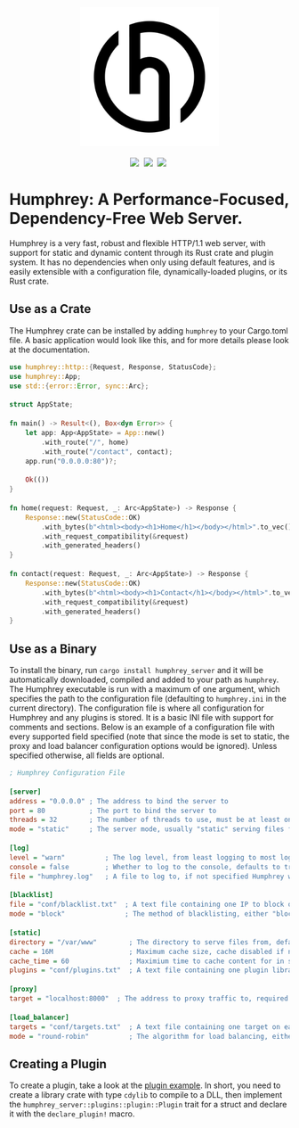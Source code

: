 <p align="center">
  <img src="assets/logo.png" width=250><br><br>
  <img src="https://img.shields.io/badge/language-rust-b07858?style=for-the-badge&logo=rust" style="margin-right:5px">
  <img src="https://img.shields.io/github/workflow/status/w-henderson/Humphrey/CI?style=for-the-badge" style="margin-right:5px">
  <img src="https://img.shields.io/crates/v/humphrey?style=for-the-badge" style="margin-right:5px">
</p>

# Humphrey: A Performance-Focused, Dependency-Free Web Server.
Humphrey is a very fast, robust and flexible HTTP/1.1 web server, with support for static and dynamic content through its Rust crate and plugin system. It has no dependencies when only using default features, and is easily extensible with a configuration file, dynamically-loaded plugins, or its Rust crate.

## Use as a Crate
The Humphrey crate can be installed by adding `humphrey` to your Cargo.toml file. A basic application would look like this, and for more details please look at the documentation.

```rs
use humphrey::http::{Request, Response, StatusCode};
use humphrey::App;
use std::{error::Error, sync::Arc};

struct AppState;

fn main() -> Result<(), Box<dyn Error>> {
    let app: App<AppState> = App::new()
        .with_route("/", home)
        .with_route("/contact", contact);
    app.run("0.0.0.0:80")?;

    Ok(())
}

fn home(request: Request, _: Arc<AppState>) -> Response {
    Response::new(StatusCode::OK)
        .with_bytes(b"<html><body><h1>Home</h1></body></html>".to_vec())
        .with_request_compatibility(&request)
        .with_generated_headers()
}

fn contact(request: Request, _: Arc<AppState>) -> Response {
    Response::new(StatusCode::OK)
        .with_bytes(b"<html><body><h1>Contact</h1></body></html>".to_vec())
        .with_request_compatibility(&request)
        .with_generated_headers()
}
```

## Use as a Binary
To install the binary, run `cargo install humphrey_server` and it will be automatically downloaded, compiled and added to your path as `humphrey`. The Humphrey executable is run with a maximum of one argument, which specifies the path to the configuration file (defaulting to `humphrey.ini` in the current directory). The configuration file is where all configuration for Humphrey and any plugins is stored. It is a basic INI file with support for comments and sections. Below is an example of a configuration file with every supported field specified (note that since the mode is set to static, the proxy and load balancer configuration options would be ignored). Unless specified otherwise, all fields are optional.

```ini
; Humphrey Configuration File

[server]
address = "0.0.0.0" ; The address to bind the server to
port = 80           ; The port to bind the server to
threads = 32        ; The number of threads to use, must be at least one
mode = "static"     ; The server mode, usually "static" serving files from a directory, but can be "proxy" or "load_balancer", required.

[log]
level = "warn"          ; The log level, from least logging to most logging: "error", "warn", "info", "debug"
console = false         ; Whether to log to the console, defaults to true
file = "humphrey.log"   ; A file to log to, if not specified Humphrey will not log to a file

[blacklist]
file = "conf/blacklist.txt"  ; A text file containing one IP to block on each line
mode = "block"               ; The method of blacklisting, either "block" to block connections or "forbidden" to return 403 Forbidden

[static]
directory = "/var/www"        ; The directory to serve files from, defaults to directory the executable was run in if unset
cache = 16M                   ; Maximum cache size, cache disabled if not specified
cache_time = 60               ; Maximium time to cache content for in seconds, defaults to 60 seconds if not specified
plugins = "conf/plugins.txt"  ; A text file containing one plugin library file path on each line

[proxy]
target = "localhost:8000"  ; The address to proxy traffic to, required if the mode is set to proxy

[load_balancer]
targets = "conf/targets.txt"  ; A text file containing one target on each line to balance traffic between, required if the mode is set to load_balancer
mode = "round-robin"          ; The algorithm for load balancing, either "round-robin" (default) or "random"
```

## Creating a Plugin
To create a plugin, take a look at the [plugin example](https://github.com/w-henderson/Humphrey/tree/master/examples/plugin). In short, you need to create a library crate with type `cdylib` to compile to a DLL, then implement the `humphrey_server::plugins::plugin::Plugin` trait for a struct and declare it with the `declare_plugin!` macro.